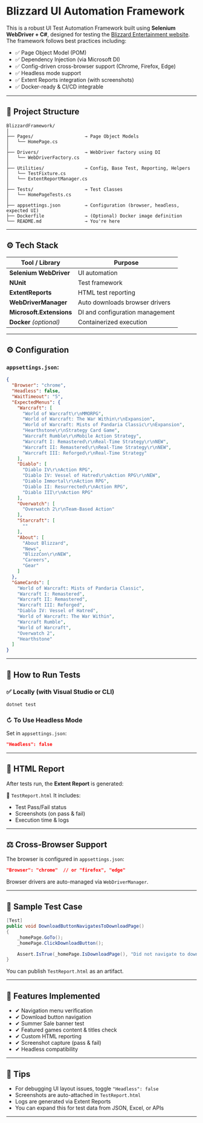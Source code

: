 # Blizzard UI Automation Framework

This is a robust UI Test Automation Framework built using **Selenium WebDriver + C#**, designed for testing the [Blizzard Entertainment website](https://www.blizzard.com/en-us/). The framework follows best practices including:

* ✅ Page Object Model (POM)
* ✅ Dependency Injection (via Microsoft DI)
* ✅ Config-driven cross-browser support (Chrome, Firefox, Edge)
* ✅ Headless mode support
* ✅ Extent Reports integration (with screenshots)
* ✅ Docker-ready & CI/CD integrable

---

## 📁 Project Structure

```
BlizzardFramework/
│
├── Pages/                   → Page Object Models
│   └── HomePage.cs
│
├── Drivers/                 → WebDriver factory using DI
│   └── WebDriverFactory.cs
│
├── Utilities/               → Config, Base Test, Reporting, Helpers
│   └── TestFixture.cs
│   └── ExtentReportManager.cs
│
├── Tests/                   → Test Classes
│   └── HomePageTests.cs
│
├── appsettings.json         → Configuration (browser, headless, expected UI)
├── Dockerfile               → (Optional) Docker image definition
└── README.md                → You're here
```

---

## ⚙️ Tech Stack

| Tool / Library           | Purpose                         |
| ------------------------ | ------------------------------- |
| **Selenium WebDriver**   | UI automation                   |
| **NUnit**                | Test framework                  |
| **ExtentReports**        | HTML test reporting             |
| **WebDriverManager**     | Auto downloads browser drivers  |
| **Microsoft.Extensions** | DI and configuration management |
| **Docker** *(optional)*  | Containerized execution         |

---

## ⚙️ Configuration

### `appsettings.json`:

```json
{
  "Browser": "chrome",
  "Headless": false,
  "WaitTimeout": "5",
  "ExpectedMenus": {
    "Warcraft": [
      "World of Warcraft\r\nMMORPG",
      "World of Warcraft: The War Within\r\nExpansion",
      "World of Warcraft: Mists of Pandaria Classic\r\nExpansion",
      "Hearthstone\r\nStrategy Card Game",
      "Warcraft Rumble\r\nMobile Action Strategy",
      "Warcraft I: Remastered\r\nReal-Time Strategy\r\nNEW",
      "Warcraft II: Remastered\r\nReal-Time Strategy\r\nNEW",
      "Warcraft III: Reforged\r\nReal-Time Strategy"
    ],
    "Diablo": [
      "Diablo IV\r\nAction RPG",
      "Diablo IV: Vessel of Hatred\r\nAction RPG\r\nNEW",
      "Diablo Immortal\r\nAction RPG",
      "Diablo II: Resurrected\r\nAction RPG",
      "Diablo III\r\nAction RPG"
    ],
    "Overwatch": [
      "Overwatch 2\r\nTeam-Based Action"
    ],
    "Starcraft": [
      ""
    ],
    "About": [
      "About Blizzard",
      "News",
      "BlizzCon\r\nNEW",
      "Careers",
      "Gear"
    ]
  },
  "GameCards": [
    "World of Warcraft: Mists of Pandaria Classic",
    "Warcraft I: Remastered",
    "Warcraft II: Remastered",
    "Warcraft III: Reforged",
    "Diablo IV: Vessel of Hatred",
    "World of Warcraft: The War Within",
    "Warcraft Rumble",
    "World of Warcraft",
    "Overwatch 2",
    "Hearthstone"
  ]
}
```

---

## 🚀 How to Run Tests

### ✅ Locally (with Visual Studio or CLI)

```bash
dotnet test
```

### ↻ To Use Headless Mode

Set in `appsettings.json`:

```json
"Headless": false
```

---

## 📸 HTML Report

After tests run, the **Extent Report** is generated:

📄 `TestReport.html`
It includes:

* Test Pass/Fail status
* Screenshots (on pass & fail)
* Execution time & logs

---

## ⚖️ Cross-Browser Support

The browser is configured in `appsettings.json`:

```json
"Browser": "chrome"  // or "firefox", "edge"
```

Browser drivers are auto-managed via `WebDriverManager`.

---

## 🧪 Sample Test Case

```csharp
[Test]
public void DownloadButtonNavigatesToDownloadPage()
{
    _homePage.GoTo();
    _homePage.ClickDownloadButton();

    Assert.IsTrue(_homePage.IsDownloadPage(), "Did not navigate to download page.");
}
```


You can publish `TestReport.html` as an artifact.

---

## 🔹 Features Implemented

* ✔ Navigation menu verification
* ✔ Download button navigation
* ✔ Summer Sale banner test
* ✔ Featured games content & titles check
* ✔ Custom HTML reporting
* ✔ Screenshot capture (pass & fail)
* ✔ Headless compatibility

---

## 📌 Tips

* For debugging UI layout issues, toggle `"Headless": false`
* Screenshots are auto-attached in `TestReport.html`
* Logs are generated via Extent Reports
* You can expand this for test data from JSON, Excel, or APIs

---

